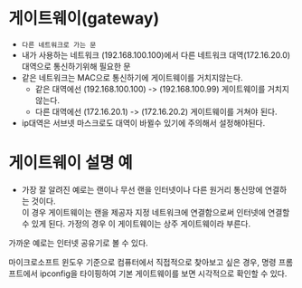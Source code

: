 # 게이트웨이(gateway)

* `다른 네트워크로 가는 문`
* 내가 사용하는 네트워크 (192.168.100.100)에서 다른 네트워크 대역(172.16.20.0) 대역으로 통신하기위해 필요한 문
* 같은 네트워크는 MAC으로 통신하기에 게이트웨이를 거치지않는다.
    * 같은 대역에선 (192.168.100.100) -> (192.168.100.99) 게이트웨이를 거치지 않는다.
    * 다른 대역에선 (172.16.20.1) -> (172.16.20.2) 게이트웨이를 거쳐야 된다.
* ip대역은 서브넷 마스크로도 대역이 바뀔수 있기에 주의해서 설정해야된다.

# 게이트웨이 설명 예
* 가장 잘 알려진 예로는 랜이나 무선 랜을 인터넷이나 다른 원거리 통신망에 연결하는 것이다.<br/>
이 경우 게이트웨이는 랜을 제공자 지정 네트워크에 연결함으로써 인터넷에 연결할 수 있게 된다. 가정의 경우 이 게이트웨이는 상주 게이트웨이라 부른다.

가까운 예로는 인터넷 공유기로 볼 수 있다.

마이크로소프트 윈도우 기준으로 컴퓨터에서 직접적으로 찾아보고 싶은 경우, 명령 프롬프트에서 ipconfig을 타이핑하여 기본 게이트웨이를 보면 시각적으로 확인할 수 있다.